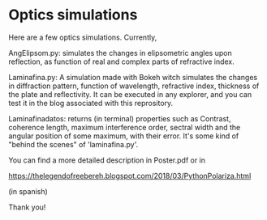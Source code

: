 # Optics simulations

Here are a few optics simulations. Currently,

AngElipsom.py: simulates the changes in elipsometric angles upon reflection, as function of real and complex parts of refractive index.

Laminafina.py: A simulation made with Bokeh witch simulates the changes in diffraction pattern, function of wavelength, refractive index, thickness of the plate and reflectivity. It can be executed in any explorer, and you can test it in the blog associated with this reprository.

Laminafinadatos: returns (in terminal) properties such as Contrast, coherence length, maximum interference order, sectral width and the angular position of some maximum, with their error. It's some kind of "behind the scenes" of 'laminafina.py'.

You can find a more detailed description in Poster.pdf or in 

https://thelegendofreebereh.blogspot.com/2018/03/PythonPolariza.html

(in spanish)

Thank you!

